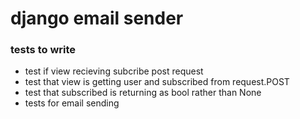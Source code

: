  # django email sender
 
 ### tests to write 
 - test if view recieving subcribe post request
 - test that view is getting user and subscribed from request.POST
 - test that subscribed is returning as bool rather than None
 - tests for email sending
